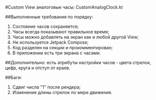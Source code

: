 #Custom View аналоговые часы: CustomAnalogClock.kt

##Выполненные требования по порядку:
1. Состояние часов сохраняется;
2. Часы всегда показывают правильное время;
3. Часы можно добавлять на экран как и любой другой View;
4. Не используется Jetpack Compose;
5. Код разделен на секции и прокомментирован;
6. В приложении есть три экрана с часами.

##Дополнительно: есть атрибуты настройки часов - цвета стрелок, цифр, круга и отступ от краев.

##Баги:
1. Сдвиг числа "1" после рендера;
2. Изменение длины стрелок по мере движения.
